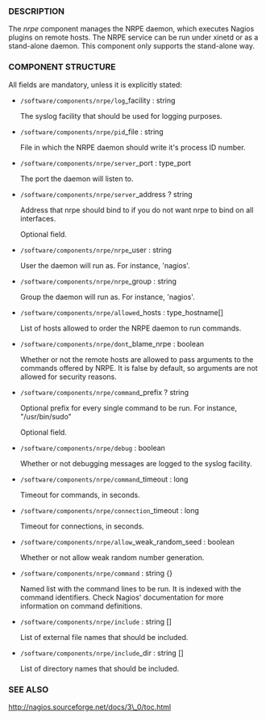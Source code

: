 ### DESCRIPTION

The _nrpe_ component manages the NRPE daemon, which executes Nagios
plugins on remote hosts. The NRPE service can be run under xinetd or
as a stand-alone daemon. This component only supports the stand-alone
way.

### COMPONENT STRUCTURE

All fields are mandatory, unless it is explicitly stated:

- `/software/components/nrpe/log`\_facility : string

    The syslog facility that should be used for logging purposes.

- `/software/components/nrpe/pid`\_file : string

    File in which the NRPE daemon should write it's process ID number.

- `/software/components/nrpe/server`\_port : type\_port

    The port the daemon will listen to.

- `/software/components/nrpe/server`\_address ? string

    Address that nrpe should bind to if you do not want nrpe to bind on all interfaces.

    Optional field.

- `/software/components/nrpe/nrpe`\_user : string

    User the daemon will run as. For instance, 'nagios'.

- `/software/components/nrpe/nrpe`\_group : string

    Group the daemon will run as. For instance, 'nagios'.

- `/software/components/nrpe/allowed`\_hosts : type\_hostname\[\]

    List of hosts allowed to order the NRPE daemon to run commands.

- `/software/components/nrpe/dont`\_blame\_nrpe : boolean

    Whether or not the remote hosts are allowed to pass arguments to the
    commands offered by NRPE. It is false by default, so arguments are not
    allowed for security reasons.

- `/software/components/nrpe/command`\_prefix ? string

    Optional prefix for every single command to be run. For instance,
    "/usr/bin/sudo"

    Optional field.

- `/software/components/nrpe/debug` : boolean

    Whether or not debugging messages are logged to the syslog facility.

- `/software/components/nrpe/command`\_timeout : long

    Timeout for commands, in seconds.

- `/software/components/nrpe/connection`\_timeout : long

    Timeout for connections, in seconds.

- `/software/components/nrpe/allow`\_weak\_random\_seed : boolean

    Whether or not allow weak random number generation.

- `/software/components/nrpe/command` : string {}

    Named list with the command lines to be run. It is indexed with the
    command identifiers. Check Nagios' documentation for more information
    on command definitions.

- `/software/components/nrpe/include` : string \[\]

    List of external file names that should be included. 

- `/software/components/nrpe/include`\_dir : string \[\]

    List of directory names that should be included.

### SEE ALSO

http://nagios.sourceforge.net/docs/3\_0/toc.html
